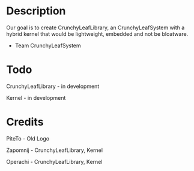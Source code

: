 # Description
Our goal is to create CrunchyLeafLibrary, an CrunchyLeafSystem with a hybrid kernel that would be lightweight, embedded and not be bloatware.

- Team CrunchyLeafSystem
# Todo
CrunchyLeafLibrary - in development

Kernel - in development
# Credits
PiteTo - Old Logo

Zapomnij - CrunchyLeafLibrary, Kernel

Operachi - CrunchyLeafLibrary, Kernel
